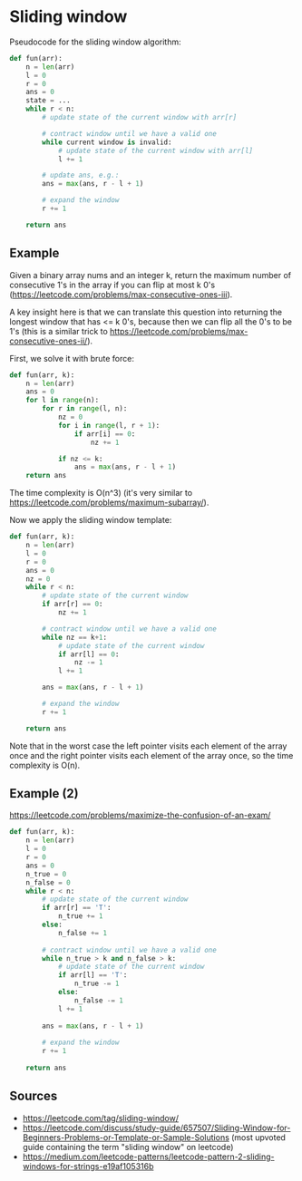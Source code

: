 # Sliding window

Pseudocode for the sliding window algorithm:

```python
def fun(arr):
    n = len(arr)
    l = 0
    r = 0
    ans = 0
    state = ...
    while r < n:
        # update state of the current window with arr[r]

        # contract window until we have a valid one
        while current window is invalid:
            # update state of the current window with arr[l]
            l += 1

        # update ans, e.g.:
        ans = max(ans, r - l + 1)

        # expand the window
        r += 1

    return ans
```

## Example

Given a binary array nums and an integer k, return the maximum number of consecutive 1's in the array if you can flip at most k 0's (https://leetcode.com/problems/max-consecutive-ones-iii).

A key insight here is that we can translate this question into returning the longest window that has <= k 0's, because then we can flip all the 0's to be 1's (this is a similar trick to https://leetcode.com/problems/max-consecutive-ones-ii/).

First, we solve it with brute force:

```python
def fun(arr, k):
	n = len(arr)
	ans = 0
	for l in range(n):
		for r in range(l, n):
			nz = 0
			for i in range(l, r + 1):
				if arr[i] == 0:
					nz += 1

			if nz <= k:
				ans = max(ans, r - l + 1)
	return ans
```

The time complexity is O(n^3) (it's very similar to https://leetcode.com/problems/maximum-subarray/).

Now we apply the sliding window template:

```python
def fun(arr, k):
    n = len(arr)
    l = 0
    r = 0
    ans = 0
    nz = 0
    while r < n:
        # update state of the current window
        if arr[r] == 0:
            nz += 1

        # contract window until we have a valid one
        while nz == k+1:
            # update state of the current window
            if arr[l] == 0:
                nz -= 1
            l += 1

        ans = max(ans, r - l + 1)

        # expand the window
        r += 1

    return ans
```

Note that in the worst case the left pointer visits each element of the array once and the right pointer visits each element of the array once, so the time complexity is O(n).

## Example (2)

https://leetcode.com/problems/maximize-the-confusion-of-an-exam/

```python
def fun(arr, k):
    n = len(arr)
    l = 0
    r = 0
    ans = 0
    n_true = 0
    n_false = 0
    while r < n:
        # update state of the current window
        if arr[r] == 'T':
            n_true += 1
        else:
            n_false += 1
            
        # contract window until we have a valid one
        while n_true > k and n_false > k:
            # update state of the current window
            if arr[l] == 'T':
                n_true -= 1
            else:
                n_false -= 1
            l += 1
            
        ans = max(ans, r - l + 1)
        
        # expand the window
        r += 1
        
    return ans
```

## Sources

* https://leetcode.com/tag/sliding-window/
* https://leetcode.com/discuss/study-guide/657507/Sliding-Window-for-Beginners-Problems-or-Template-or-Sample-Solutions (most upvoted guide containing the term "sliding window" on leetcode)
* https://medium.com/leetcode-patterns/leetcode-pattern-2-sliding-windows-for-strings-e19af105316b